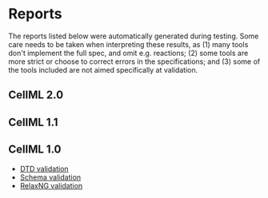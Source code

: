 # Reports

The reports listed below were automatically generated during testing.
Some care needs to be taken when interpreting these results, as (1) many tools don't implement the full spec, and omit e.g. reactions; (2) some tools are more strict or choose to correct errors in the specifications; and (3) some of the tools included are not aimed specifically at validation.

## CellML 2.0

## CellML 1.1

## CellML 1.0

- [DTD validation](dtd_1_0.md)
- [Schema validation](schema_1_0.md)
- [RelaxNG validation](relaxng_1_0.md)
